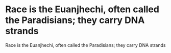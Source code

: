 # Race is the Euanjhechi, often called the Paradisians; they carry DNA strands

Race is the Euanjhechi, often called the Paradisians; they carry DNA strands